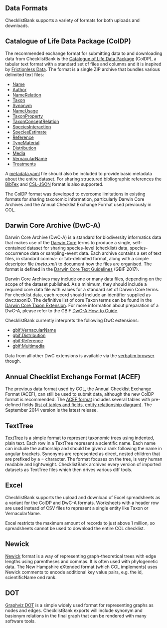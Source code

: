 ## Data Formats

ChecklistBank supports a variety of formats for both uploads and downloads.

## Catalogue of Life Data Package (ColDP)

The recommended exchange format for submitting data to and downloading data from ChecklistBank
is the [Catalogue of Life Data Package](https://github.com/CatalogueOfLife/coldp) (ColDP),
a tabular text format with a standard set of files and columns and it is inspired by [Frictionless Data](https://frictionlessdata.io/).
The format is a single ZIP archive that bundles various delimited text files:

- [Name](https://github.com/CatalogueOfLife/coldp/blob/master/README.md#name)
- [Author](https://github.com/CatalogueOfLife/coldp/blob/master/README.md#author)
- [NameRelation](https://github.com/CatalogueOfLife/coldp/blob/master/README.md#namerelation)
- [Taxon](https://github.com/CatalogueOfLife/coldp/blob/master/README.md#taxon)
- [Synonym](https://github.com/CatalogueOfLife/coldp/blob/master/README.md#synonym)
- [NameUsage](https://github.com/CatalogueOfLife/coldp/blob/master/README.md#nameusage)
- [TaxonProperty](https://github.com/CatalogueOfLife/coldp/blob/master/README.md#taxonproperty)
- [TaxonConceptRelation](https://github.com/CatalogueOfLife/coldp/blob/master/README.md#taxonconceptrelation)
- [SpeciesInteraction](https://github.com/CatalogueOfLife/coldp/blob/master/README.md#speciesinteraction)
- [SpeciesEstimate](https://github.com/CatalogueOfLife/coldp/blob/master/README.md#speciesestimate)
- [Reference](https://github.com/CatalogueOfLife/coldp/blob/master/README.md#reference)
- [TypeMaterial](https://github.com/CatalogueOfLife/coldp/blob/master/README.md#typematerial)
- [Distribution](https://github.com/CatalogueOfLife/coldp/blob/master/README.md#distribution)
- [Media](https://github.com/CatalogueOfLife/coldp/blob/master/README.md#media)
- [VernacularName](https://github.com/CatalogueOfLife/coldp/blob/master/README.md#vernacularname)
- [Treatments](https://github.com/CatalogueOfLife/coldp/blob/master/README.md#treatment)

A [metadata.yaml](https://github.com/CatalogueOfLife/coldp/blob/master/metadata.yaml) file should also be included to provide basic metadata about the entire dataset.
For sharing structured bibliographic references the [BibTex](https://github.com/CatalogueOfLife/coldp#reference-bibtex)
and [CSL-JSON](https://github.com/CatalogueOfLife/coldp#reference-json-csl) format is also supported.

The ColDP format was developed to overcome limitations in existing formats for sharing taxonomic information, particularly Darwin Core Archives and the Annual Checklist Exchange Format used previously in COL.

## Darwin Core Archive (DwC-A)

Darwin Core Archive (DwC-A) is a standard for biodiversity informatics data that makes use of the [Darwin Core](https://dwc.tdwg.org/list/) terms to produce a single, self-contained dataset for sharing species-level (checklist) data, species-occurrence data or sampling-event data. Each archive contains a set of text files, in standard comma- or tab-delimited format, along with a simple descriptor file (_meta.xml_) to document how the files are organised. The format is defined in the [Darwin Core Text Guidelines](https://dwc.tdwg.org/text/) (GBIF 2017).

Darwin Core Archives may include one or many data files, depending on the scope of the dataset published. As a minimum, they should include a required core data file with values for a standard set of Darwin Core terms. For checklist data, each record should include an identifier supplied as dwc:taxonID. The definitive list of core Taxon terms can be found in the [Darwin Core Taxon Extension](http://rs.gbif.org/core/dwc_taxon_2015-04-24.xml). For more information about preparation of a DwC-A, please refer to the GBIF [DwC-A How-to Guide](https://github.com/gbif/ipt/wiki/DwCAHowToGuide).

ChecklistBank currently interprets the following DwC extensions:

- [gbif:VernacularName](https://rs.gbif.org/extension/gbif/1.0/vernacularname.xml)
- [gbif:Distribution](https://rs.gbif.org/extension/gbif/1.0/distribution.xml)
- [gbif:Reference](https://rs.gbif.org/extension/gbif/1.0/references.xml)
- [gbif:Multimedia](https://rs.gbif.org/extension/gbif/1.0/multimedia.xml)

Data from all other DwC extensions is available via the [verbatim browser](https://www.checklistbank.org/dataset/1010/verbatim) though.

## Annual Checklist Exchange Format (ACEF)

The previous data format used by COL, the Annual Checklist Exchange Format (ACEF), can still be used to submit data,
although the new ColDP format is recommended.
The [ACEF format](/docs/acef/2014_CoL_Standard_Dataset_v7_23Sep2014.pdf) includes several tables with pre-defined fields ([list of tables and fields](/docs/acef/List_of_tables_and_fields_2014.pdf), [entity relationship diagram](/docs/acef/ERD_DataSubmissionFormat_29Sep2014.pdf)). The September 2014 version is the latest release.

## TextTree

[TextTree](https://github.com/gbif/text-tree) is a simple format to represent taxonomic trees using indented, plain text. Each row in a TextTree represent a scientific name. Each name can include the authorship and should be given a rank following the name in angular brackets. Synonyms are represented as direct, nested children that are prefixed by a = character. The format focuses on the tree, is very human readable and lightweight. ChecklistBank archives every version of imported datasets as TextTree files which then drives various diff tools.

## Excel

ChecklistBank supports the upload and download of Excel spreadsheets as a variant for the ColDP and DwC-A formats.
Worksheets with a header row are used instead of CSV files to represent a single entity like Taxon or VernacularName.

Excel restricts the maximum amount of records to just above 1 million, so spreadsheets cannot be used to download the entire COL checklist.

## Newick

[Newick](https://en.wikipedia.org/wiki/Newick_format) format is a way of representing graph-theoretical trees with edge lengths using parentheses and commas.
It is often used with phylogenetic data.
The New Hampshire eXtended format (which COL implements) uses Newick comments to encode additional key value pairs, e.g. the id, scientificName ond rank.

## DOT

[Graphviz DOT](http://www.graphviz.org/doc/info/lang.html) is a simple widely used format for representing graphs as nodes and edges.
ChecklistBank exports will include synonym and basionym relations in the final graph that can be rendered with many software tools.
